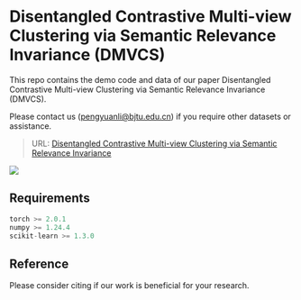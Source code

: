 # Disentangled Contrastive Multi-view Clustering via Semantic Relevance Invariance (DMVCS)
This repo contains the demo code and data of our paper Disentangled Contrastive Multi-view Clustering via Semantic Relevance Invariance (DMVCS).

Please contact us (pengyuanli@bjtu.edu.cn) if you require other datasets or assistance.

> URL: [Disentangled Contrastive Multi-view Clustering via Semantic Relevance Invariance](xx.com)
<img src="https://github.com/Lummer-Li/FAMVC/blob/main/FAMVC.png">

## Requirements
```python
torch >= 2.0.1
numpy >= 1.24.4
scikit-learn >= 1.3.0
```

## Reference
Please consider citing if our work is beneficial for your research.
```
```
